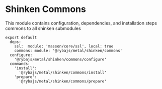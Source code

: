 
# Shinken Commons

This module contains configuration, dependencies, and installation steps commons
to all shinken submodules

    export default
      deps:
        ssl:  module: 'masson/core/ssl', local: true
        commons: module: '@rybajs/metal/shinken/commons'
      configure:
        '@rybajs/metal/shinken/commons/configure'
      commands:
        'install':
          '@rybajs/metal/shinken/commons/install'
        'prepare':
          '@rybajs/metal/shinken/commons/prepare'
